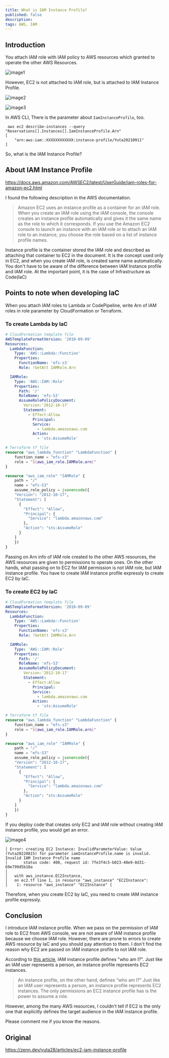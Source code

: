 ```yaml
---
title: What is IAM Instance Profile?
published: false
description:
tags: AWS, IAM
---
```


## Introduction

You attach IAM role with IAM policy to AWS resources which granted to operate the other AWS Resources.

![image1](./assets/image3.png)

However, EC2 is not attached to IAM role, but is attached to IAM Instance Profile.

![image2](./assets/image1.png)

![image3](./assets/image2.png)

In AWS CLI, There is the parameter about `IamInstanceProfile`, too.

```console
 aws ec2 describe-instances --query "Reservations[].Instances[].IamInstanceProfile.Arn"
[
    "arn:aws:iam::XXXXXXXXXXXX:instance-profile/Yuta20210911"
]
```

So, what is the IAM Instance Profile?

## About IAM Instance Profile

https://docs.aws.amazon.com/AWSEC2/latest/UserGuide/iam-roles-for-amazon-ec2.html

I found the following description in the AWS documentation.

> Amazon EC2 uses an instance profile as a container for an IAM role. When you create an IAM role using the IAM console, the console creates an instance profile automatically and gives it the same name as the role to which it corresponds. If you use the Amazon EC2 console to launch an instance with an IAM role or to attach an IAM role to an instance, you choose the role based on a list of instance profile names.

Instance profile is the container stored the IAM role and described as attaching that container to EC2 in the document. It is the concept used only in EC2, and when you create IAM role, is created same name automatically. You don't have to be aware of the difference between IAM Instance profile and IAM role. At the important point, it is the case of Infrastructure as Code(IaC)

## Points to note when developing IaC

When you attach IAM roles to Lambda or CodePipeline, write Arn of IAM roles in role parameter by CloudFormation or Terraform.

### To create Lambda by IaC

```yaml
# CloudFormation template file
AWSTemplateFormatVersion: '2010-09-09'
Resources:
  LambdaFunction:
    Type: 'AWS::Lambda::Function'
    Properties:
      FunctionName: 'efs-s3'
      Role: !GetAtt IAMRole.Arn

  IAMRole:
    Type: 'AWS::IAM::Role'
    Properties:
      Path: '/'
      RoleName: 'efs-S3'
      AssumeRolePolicyDocument:
        Version:'2012-10-17'
        Statement:
          - Effect:Allow
            Principal:
            Service:
              - lambda.amazonaws.com
            Action:
              - 'sts:AssumeRole'
```

```terraform
# Terraform tf file
resource "aws_lambda_function" "LambdaFunction" {
    function_name = "efs-s3"
    role = "${aws_iam_role.IAMRole.arn}"
}

resource "aws_iam_role" "IAMRole" {
    path = "/"
    name = "efs-S3"
    assume_role_policy = jsonencode({
    "Version": "2012-10-17",
    "Statement": [
      {
        "Effect": "Allow",
        "Principal": {
          "Service": "lambda.amazonaws.com"
        },
        "Action": "sts:AssumeRole"
      }
    ]
    })
}
```

Passing on Arn info of IAM role created to the other AWS resources, the AWS resources are given to permissions to operate ones. On the other hands, what passing on to EC2 for IAM permission is not IAM role, but IAM instance profile. You have to create IAM instance profile expressly to create EC2 by IaC.

### To create EC2 by IaC

```yml
# CloudFormation template file
AWSTemplateFormatVersion: '2010-09-09'
Resources:
  LambdaFunction:
    Type: 'AWS::Lambda::Function'
    Properties:
      FunctionName: 'efs-s3'
      Role: !GetAtt IAMRole.Arn

  IAMRole:
    Type: 'AWS::IAM::Role'
    Properties:
      Path: '/'
      RoleName: 'efs-S3'
      AssumeRolePolicyDocument:
        Version:'2012-10-17'
        Statement:
          - Effect:Allow
            Principal:
            Service:
              - lambda.amazonaws.com
            Action:
              - 'sts:AssumeRole'
```

```terraform
# Terraform tf file
resource "aws_lambda_function" "LambdaFunction" {
    function_name = "efs-s3"
    role = "${aws_iam_role.IAMRole.arn}"
}

resource "aws_iam_role" "IAMRole" {
    path = "/"
    name = "efs-S3"
    assume_role_policy = jsonencode({
    "Version": "2012-10-17",
    "Statement": [
      {
        "Effect": "Allow",
        "Principal": {
          "Service": "lambda.amazonaws.com"
        },
        "Action": "sts:AssumeRole"
      }
    ]
    })
}
```

If you deploy code that creates only EC2 and IAM role without creating IAM instance profile, you would get an error.

![image4](./assets/image4.png)

```console
│ Error: creating EC2 Instance: InvalidParameterValue: Value (Yuta20220815) for parameter iamInstanceProfile.name is invalid. Invalid IAM Instance Profile name
│       status code: 400, request id: 7fe3f4c5-b023-40e9-8d31-69e799d5b18a
│
│   with aws_instance.EC2Instance,
│   on ec2.tf line 1, in resource "aws_instance" "EC2Instance":
│    1: resource "aws_instance" "EC2Instance" {
```

Therefore, when you create EC2 by IaC, you need to create IAM instance profile expressly.

## Conclusion

I introduce IAM instance profile. When we pass on the permission of IAM role to EC2 from AWS console, we are not aware of IAM instance profile because we choose IAM role. However, there are prone to errors to create AWS resource by IaC and you should pay attention to them. I don't find the reason why EC2 are passed on IAM instance profile to not IAM role.

According to [this article](https://medium.com/devops-dudes/the-difference-between-an-aws-role-and-an-instance-profile-ae81abd700d), IAM instance profile defines "who am I?". Just like an IAM user represents a person, an instance profile represents EC2 instances.

> An instance profile, on the other hand, defines “who am I?” Just like an IAM user represents a person, an instance profile represents EC2 instances. The only permissions an EC2 instance profile has is the power to assume a role.

However, among the many AWS resources, I couldn't tell if EC2 is the only one that explicitly defines the target audience in the IAM instance profile.

Please comment me if you know the reasons.

## Original

https://zenn.dev/yuta28/articles/ec2-iam-instance-profile
